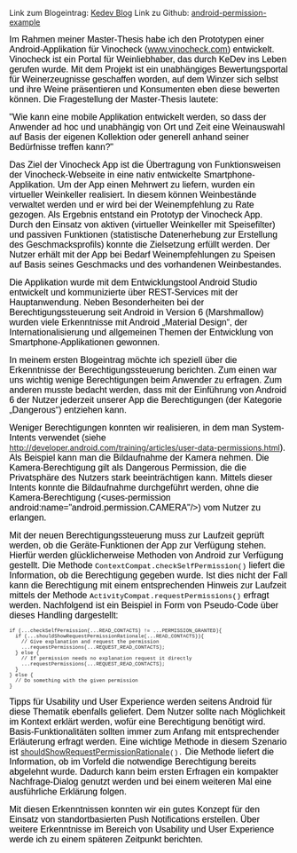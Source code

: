 Link zum Blogeintrag: <a href="https://blog.kedev.eu/android-permission-example/">Kedev Blog</a>
Link zu Github: <a href="https://github.com/KeDevServices/android-permission-example" rel="nofollow">android-permission-example</a>

<span style="color: #000000;"><span style="font-family: Calibri, sans-serif;"><span style="font-size: medium;">Im Rahmen meiner Master-Thesis habe ich den Prototypen einer Android-Applikation für Vinocheck (<a href="http://www.vinocheck.com/">www.vinocheck.com</a>) entwickelt. Vinocheck ist ein Portal für Weinliebhaber, das durch KeDev ins Leben gerufen wurde. Mit dem Projekt ist ein unabhängiges Bewertungsportal für Weinerzeugnisse geschaffen worden, auf dem Winzer sich selbst und ihre Weine präsentieren und Konsumenten eben diese bewerten können. Die Fragestellung der Master-Thesis lautete:</span></span></span>

<span style="color: #000000;"><span style="font-family: Calibri, sans-serif;"><span style="font-size: medium;">"Wie kann eine mobile Applikation entwickelt werden, so dass der Anwender ad hoc und unabhängig von Ort und Zeit eine Weinauswahl auf Basis der eigenen Kollektion oder generell anhand seiner Bedürfnisse treffen kann?"</span></span></span>

<span style="color: #000000;"><span style="font-family: Calibri, sans-serif;"><span style="font-size: medium;">Das Ziel der Vinocheck App ist die Übertragung von Funktionsweisen der Vinocheck-Webseite in eine nativ entwickelte Smartphone-Applikation. Um der App einen Mehrwert zu liefern, wurden ein virtueller Weinkeller realisiert. In diesem können Weinbestände verwaltet werden und er wird bei der Weinempfehlung zu Rate gezogen. Als Ergebnis entstand ein Prototyp der Vinocheck App. Durch den Einsatz von aktiven (virtueller Weinkeller mit Speisefilter) und passiven Funktionen (statistische Datenerhebung zur Erstellung des Geschmacksprofils) konnte die Zielsetzung erfüllt werden. Der Nutzer erhält mit der App bei Bedarf Weinempfehlungen zu Speisen auf Basis seines Geschmacks und des vorhandenen Weinbestandes.</span></span></span>

<span style="color: #000000;"><span style="font-family: Calibri, sans-serif;"><span style="font-size: medium;">Die Applikation wurde mit dem Entwicklungstool Android Studio entwickelt und kommunizierte über REST-Services mit der Hauptanwendung. Neben Besonderheiten bei der Berechtigungssteuerung seit Android in Version 6 (Marshmallow) wurden viele Erkenntnisse mit Android „Material Design“, der Internationalisierung und allgemeinen Themen der Entwicklung von Smartphone-Applikationen gewonnen. </span></span></span>

<span style="color: #000000;"><span style="font-family: Calibri, sans-serif;"><span style="font-size: medium;">In meinem ersten Blogeintrag möchte ich speziell über die Erkenntnisse der Berechtigungssteuerung berichten. Zum einen war uns wichtig wenige Berechtigungen beim Anwender zu erfragen. Zum anderen musste bedacht werden, dass mit der Einführung von Android 6 der Nutzer jederzeit unserer App die Berechtigungen (der Kategorie „Dangerous“) entziehen kann.</span></span></span>

<span style="color: #000000;"><span style="font-family: Calibri, sans-serif;"><span style="font-size: medium;">Weniger Berechtigungen konnten wir realisieren, in dem man System-Intents verwendet (siehe </span></span></span><a href="http://developer.android.com/training/articles/user-data-permissions.html"><span style="font-family: Calibri, sans-serif;">http://developer.android.com/training/articles/user-data-permissions.html</span></a><span style="color: #000000;"><span style="font-family: Calibri, sans-serif;"><span style="font-size: medium;">). Als Beispiel kann man die Bildaufnahme der Kamera nehmen. Die Kamera-Berechtigung gilt als Dangerous Permission, die die Privatsphäre des Nutzers stark beeinträchtigen kann. Mittels dieser Intents konnte die Bildaufnahme durchgeführt werden, ohne die Kamera-Berechtigung (&lt;uses-permission android:name="android.permission.CAMERA"/&gt;) </span></span></span><span style="color: #000000;"><span style="font-family: Calibri, sans-serif;"><span style="font-size: medium;">vom Nutzer zu erlangen.</span></span></span>

<span style="color: #000000;"><span style="font-family: Calibri, sans-serif;"><span style="font-size: medium;">Mit der neuen Berechtigungssteuerung muss zur Laufzeit geprüft werden, ob die Geräte-Funktionen der App zur Verfügung stehen. Hierfür werden glücklicherweise Methoden von Android zur Verfügung gestellt. Die Methode <span style="font-family: 'Courier New', monospace;"><span style="font-size: small;">ContextCompat.checkSelfPermission()</span></span> liefert die Information, ob die Berechtigung gegeben wurde. Ist dies nicht der Fall kann die Berechtigung mit einem entsprechenden Hinweis zur Laufzeit mittels der Methode <span style="font-family: 'Courier New', monospace;"><span style="font-size: small;">ActivityCompat.requestPermissions()</span></span> erfragt werden. Nachfolgend ist ein Beispiel in Form von Pseudo-Code über dieses Handling dargestellt:</span></span></span>
<pre><span style="font-family: 'Courier New', monospace;"><span style="font-size: xx-small;">if (...checkSelfPermission(...READ_CONTACTS) != ...PERMISSION_GRANTED){
</span></span><span style="font-family: 'Courier New', monospace;"><span style="font-size: xx-small;">  if (...shouldShowRequestPermissionRationale(...READ_CONTACTS)){
</span></span><span style="font-family: 'Courier New', monospace;"><span style="font-size: xx-small;">    // Give explanation and request the permission
</span></span><span style="font-family: 'Courier New', monospace;"><span style="font-size: xx-small;">    ...requestPermissions(...REQUEST_READ_CONTACTS);
</span></span><span style="font-family: 'Courier New', monospace;"><span style="font-size: xx-small;">  } else {
</span></span><span style="font-family: 'Courier New', monospace;"><span style="font-size: xx-small;">    // If permission needs no explanation request it directly
</span></span><span style="font-family: 'Courier New', monospace;"><span style="font-size: xx-small;">    ...requestPermissions(...REQUEST_READ_CONTACTS);
</span></span><span style="font-family: 'Courier New', monospace;"><span style="font-size: xx-small;">  }
</span></span><span style="font-family: 'Courier New', monospace;"><span style="font-size: xx-small;">} else {
</span></span><span style="font-family: 'Courier New', monospace;"><span style="font-size: xx-small;">  // Do something with the given permission
</span></span><span style="font-family: 'Courier New', monospace;"><span style="font-size: xx-small;">}</span></span></pre>
<span style="color: #000000;"><span style="font-family: Calibri, sans-serif;"><span style="font-size: medium;">Tipps für Usability und User Experience werden seitens Android für diese Thematik ebenfalls geliefert. Dem Nutzer sollte nach Möglichkeit im Kontext erklärt werden, wofür eine Berechtigung benötigt wird. Basis-Funktionalitäten sollten immer zum Anfang mit entsprechender Erläuterung erfragt werden. Eine wichtige Methode in diesem Szenario ist </span></span></span><a href="http://developer.android.com/reference/android/support/v4/app/ActivityCompat.html#shouldShowRequestPermissionRationale(android.app.Activity,%20java.lang.String)">shouldShowRequestPermissionRationale</a><span style="font-family: 'Courier New', monospace;"><span style="font-size: small;">().</span></span><span style="color: #000000;"><span style="font-family: Calibri, sans-serif;"><span style="font-size: medium;"> Die Methode liefert die Information, ob im Vorfeld die notwendige Berechtigung bereits abgelehnt wurde. Dadurch kann beim ersten Erfragen ein kompakter Nachfrage-Dialog genutzt werden und bei einem weiteren Mal eine ausführliche Erklärung folgen.</span></span></span>

<span style="color: #000000;"><span style="font-family: Calibri, sans-serif;"><span style="font-size: medium;">Mit diesen Erkenntnissen konnten wir ein gutes Konzept für den Einsatz von standortbasierten Push Notifications erstellen. Über weitere Erkenntnisse im Bereich von Usability und User Experience werde ich zu einem späteren Zeitpunkt berichten.</span></span></span>
